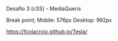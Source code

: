 Desafío 3 (cSS) - MediaQueris

Break point; 
Mobile: 576px
Desktop: 992px

https://fcolacroix.github.io/Tesla/
